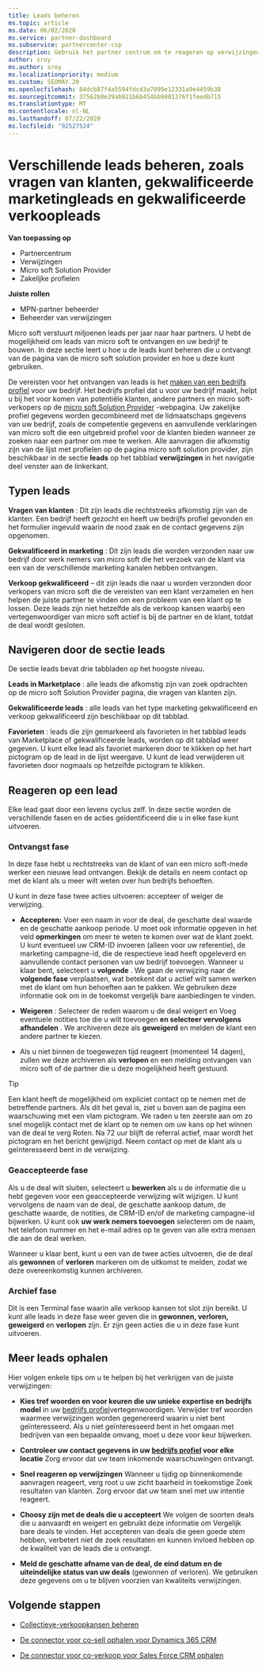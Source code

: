 ```yaml
---
title: Leads beheren
ms.topic: article
ms.date: 06/02/2020
ms.service: partner-dashboard
ms.subservice: partnercenter-csp
description: Gebruik het partner centrum om te reageren op verwijzingen en nieuwe, bestaande en gearchiveerde leads en verwijzingen te beheren. Meer informatie over hoe u in de toekomst meer referrals kunt ophalen.
author: sroy
ms.author: sroy
ms.localizationpriority: medium
ms.custom: SEOMAY.20
ms.openlocfilehash: 84dcb87f4a5594fdcd3a7099e12331a9e4459b38
ms.sourcegitcommit: 37562b0e29ab921b6b454bb9801376f1feedb715
ms.translationtype: MT
ms.contentlocale: nl-NL
ms.lasthandoff: 07/22/2020
ms.locfileid: "92527524"
---
```

# <a name="manage-different-leads-like-customer-inquiries-marketing-qualified-leads-and-sales-qualified-leads"></a>Verschillende leads beheren, zoals vragen van klanten, gekwalificeerde marketingleads en gekwalificeerde verkoopleads

**Van toepassing op**

- Partnercentrum
- Verwijzingen
- Micro soft Solution Provider
- Zakelijke profielen

**Juiste rollen**

- MPN-partner beheerder
- Beheerder van verwijzingen

Micro soft verstuurt miljoenen leads per jaar naar haar partners. U hebt de mogelijkheid om leads van micro soft te ontvangen en uw bedrijf te bouwen. In deze sectie leert u hoe u de leads kunt beheren die u ontvangt van de pagina van de micro soft solution provider en hoe u deze kunt gebruiken.

De vereisten voor het ontvangen van leads is het [maken van een bedrijfs profiel](create-a-marketing-profile.md) voor uw bedrijf. Het bedrijfs profiel dat u voor uw bedrijf maakt, helpt u bij het voor komen van potentiële klanten, andere partners en micro soft-verkopers op de [micro soft Solution Provider](https://www.microsoft.com/solution-providers/home) -webpagina. Uw zakelijke profiel gegevens worden gecombineerd met de lidmaatschaps gegevens van uw bedrijf, zoals de competentie gegevens en aanvullende verklaringen van micro soft die een uitgebreid profiel voor de klanten bieden wanneer ze zoeken naar een partner om mee te werken. Alle aanvragen die afkomstig zijn van de lijst met profielen op de pagina micro soft solution provider, zijn beschikbaar in de sectie **leads** op het tabblad **verwijzingen** in het navigatie deel venster aan de linkerkant.

## <a name="types-of-leads"></a>Typen leads

**Vragen van klanten** : Dit zijn leads die rechtstreeks afkomstig zijn van de klanten. Een bedrijf heeft gezocht en heeft uw bedrijfs profiel gevonden en het formulier ingevuld waarin de nood zaak en de contact gegevens zijn opgenomen.

**Gekwalificeerd in marketing** : Dit zijn leads die worden verzonden naar uw bedrijf door werk nemers van micro soft die het verzoek van de klant via een van de verschillende marketing kanalen hebben ontvangen.

**Verkoop gekwalificeerd** – dit zijn leads die naar u worden verzonden door verkopers van micro soft die de vereisten van een klant verzamelen en hen helpen de juiste partner te vinden om een probleem van een klant op te lossen. Deze leads zijn niet hetzelfde als de verkoop kansen waarbij een vertegenwoordiger van micro soft actief is bij de partner en de klant, totdat de deal wordt gesloten.

## <a name="navigating-the-leads-section"></a>Navigeren door de sectie leads

De sectie leads bevat drie tabbladen op het hoogste niveau. 

**Leads in Marketplace** : alle leads die afkomstig zijn van zoek opdrachten op de micro soft Solution Provider pagina, die vragen van klanten zijn.

**Gekwalificeerde leads** : alle leads van het type marketing gekwalificeerd en verkoop gekwalificeerd zijn beschikbaar op dit tabblad.

**Favorieten** : leads die zijn gemarkeerd als favorieten in het tabblad leads van Marketplace of gekwalificeerde leads, worden op dit tabblad weer gegeven. U kunt elke lead als favoriet markeren door te klikken op het hart pictogram op de lead in de lijst weergave. U kunt de lead verwijderen uit favorieten door nogmaals op hetzelfde pictogram te klikken.

## <a name="responding-to-a-lead"></a>Reageren op een lead

Elke lead gaat door een levens cyclus zelf. In deze sectie worden de verschillende fasen en de acties geïdentificeerd die u in elke fase kunt uitvoeren.

### <a name="received-stage"></a>Ontvangst fase

In deze fase hebt u rechtstreeks van de klant of van een micro soft-mede werker een nieuwe lead ontvangen. Bekijk de details en neem contact op met de klant als u meer wilt weten over hun bedrijfs behoeften.

U kunt in deze fase twee acties uitvoeren: accepteer of weiger de verwijzing.

- **Accepteren:** Voer een naam in voor de deal, de geschatte deal waarde en de geschatte aankoop periode. U moet ook informatie opgeven in het veld **opmerkingen** om meer te weten te komen over wat de klant zoekt. U kunt eventueel uw CRM-ID invoeren (alleen voor uw referentie), de marketing campagne-id, die de respectieve lead heeft opgeleverd en aanvullende contact personen van uw bedrijf toevoegen. Wanneer u klaar bent, selecteert u **volgende** . We gaan de verwijzing naar de **volgende fase** verplaatsen, wat betekent dat u actief wilt samen werken met de klant om hun behoeften aan te pakken. We gebruiken deze informatie ook om in de toekomst vergelijk bare aanbiedingen te vinden. 

- **Weigeren** : Selecteer de reden waarom u de deal weigert en Voeg eventuele notities toe die u wilt toevoegen **en selecteer vervolgens afhandelen** . We archiveren deze als **geweigerd** en melden de klant een andere partner te kiezen.

- Als u niet binnen de toegewezen tijd reageert (momenteel 14 dagen), zullen we deze archiveren als **verlopen** en een melding ontvangen van micro soft of de partner die u deze mogelijkheid heeft gestuurd.

> [!TIP]
> Een klant heeft de mogelijkheid om expliciet contact op te nemen met de betreffende partners. Als dit het geval is, ziet u boven aan de pagina een waarschuwing met een vlam pictogram. We raden u ten zeerste aan om zo snel mogelijk contact met de klant op te nemen om uw kans op het winnen van de deal te verg Roten. Na 72 uur blijft de referral actief, maar wordt het pictogram en het bericht gewijzigd. Neem contact op met de klant als u geïnteresseerd bent in de verwijzing.

### <a name="accepted-stage"></a>Geaccepteerde fase

Als u de deal wilt sluiten, selecteert u **bewerken** als u de informatie die u hebt gegeven voor een geaccepteerde verwijzing wilt wijzigen. U kunt vervolgens de naam van de deal, de geschatte aankoop datum, de geschatte waarde, de notities, de CRM-ID en/of de marketing campagne-id bijwerken.  U kunt ook **uw werk nemers toevoegen** selecteren om de naam, het telefoon nummer en het e-mail adres op te geven van alle extra mensen die aan de deal werken.

Wanneer u klaar bent, kunt u een van de twee acties uitvoeren, die de deal als **gewonnen** of **verloren** markeren om de uitkomst te melden, zodat we deze overeenkomstig kunnen archiveren.

### <a name="archived-stage"></a>Archief fase

Dit is een Terminal fase waarin alle verkoop kansen tot slot zijn bereikt. U kunt alle leads in deze fase weer geven die in **gewonnen, verloren, geweigerd** en **verlopen** zijn. Er zijn geen acties die u in deze fase kunt uitvoeren.

## <a name="getting-more-leads"></a>Meer leads ophalen

Hier volgen enkele tips om u te helpen bij het verkrijgen van de juiste verwijzingen:

- **Kies tref woorden en voor keuren die uw unieke expertise en bedrijfs model** in uw [bedrijfs profiel](create-a-marketing-profile.md)vertegenwoordigen. Verwijder tref woorden waarmee verwijzingen worden gegenereerd waarin u niet bent geïnteresseerd. Als u niet geïnteresseerd bent in het omgaan met bedrijven van een bepaalde omvang, moet u deze voor keur bijwerken.

- **Controleer uw contact gegevens in uw [bedrijfs profiel](create-a-marketing-profile.md) voor elke locatie** Zorg ervoor dat uw team inkomende waarschuwingen ontvangt.

- **Snel reageren op verwijzingen** Wanneer u tijdig op binnenkomende aanvragen reageert, verg root u uw zicht baarheid in toekomstige Zoek resultaten van klanten. Zorg ervoor dat uw team snel met uw intentie reageert.

- **Choosy zijn met de deals die u accepteert** We volgen de soorten deals die u aanvaardt en weigert en gebruikt deze informatie om Vergelijk bare deals te vinden. Het accepteren van deals die geen goede stem hebben, verbetert niet de zoek resultaten en kunnen invloed hebben op de kwaliteit van de leads die u ontvangt.

- **Meld de geschatte afname van de deal, de eind datum en de uiteindelijke status van uw deals** (gewonnen of verloren). We gebruiken deze gegevens om u te blijven voorzien van kwaliteits verwijzingen.

## <a name="next-steps"></a>Volgende stappen

- [Collectieve-verkoopkansen beheren](manage-co-sell-opportunities.md)

- [De connector voor co-sell ophalen voor Dynamics 365 CRM](connector-dynamics.md)

- [De connector voor co-verkoop voor Sales Force CRM ophalen](connector-salesforce.md)

